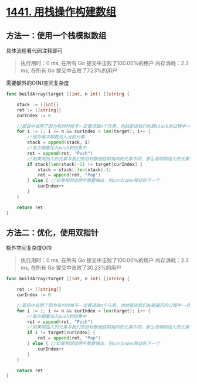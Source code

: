 # [1441. 用栈操作构建数组](https://leetcode-cn.com/problems/build-an-array-with-stack-operations/)

## 方法一：使用一个栈模拟数组


具体流程看代码注释即可


> 执行用时：0 ms, 在所有 Go 提交中击败了100.00%的用户
			内存消耗：2.3 ms, 在所有 Go 提交中击败了7.23%的用户

需要额外的O(N)空间复杂度

```go
func buildArray(target []int, n int) []string {

	stack := []int{}
	ret := []string{}
	curIndex := 0

	//题目中说明了因为有的时候不一定要读取n个元素，也就是说我们构建stack的过程中一旦遇到curIndex越界就直接可以返回了
	for i := 1; i <= n && curIndex < len(target); i++ {
		//因为每次都要加入当前元素
		stack = append(stack, i)
		//每次都要加入push到结果中
		ret = append(ret, "Push")
		//如果刚加入的元素与我们的目标数组目前指向的元素不同，那么说明刚加入的元素一定弹出了
		if stack[len(stack)-1] != target[curIndex] {
			stack = stack[:len(stack)-1]
			ret = append(ret, "Pop")
		} else { //如果相同说明不需要弹出，则curIndex移动到下一个
			curIndex++
		}
	}

	return ret
}

```

## 方法二：优化，使用双指针
额外空间复杂度O(1)

> 执行用时：0 ms, 在所有 Go 提交中击败了100.00%的用户
> 内存消耗：2.3 ms, 在所有 Go 提交中击败了30.23%的用户


```go
func buildArray(target []int, n int) []string {

	ret := []string{}
	curIndex := 0

	//题目中说明了因为有的时候不一定要读取n个元素，也就是说我们构建遍历的过程中一旦遇到curIndex越界就直接可以返回了
	for i := 1; i <= n && curIndex < len(target); i++ {
		//每次都要加入push到结果中
		ret = append(ret, "Push")
		//如果刚加入的元素与我们的目标数组目前指向的元素不同，那么说明刚加入的元素一定弹出了
		if i != target[curIndex] {
			ret = append(ret, "Pop")
		} else { //如果相同说明不需要弹出，则curIndex移动到下一个
			curIndex++
		}
	}

	return ret
}

```

